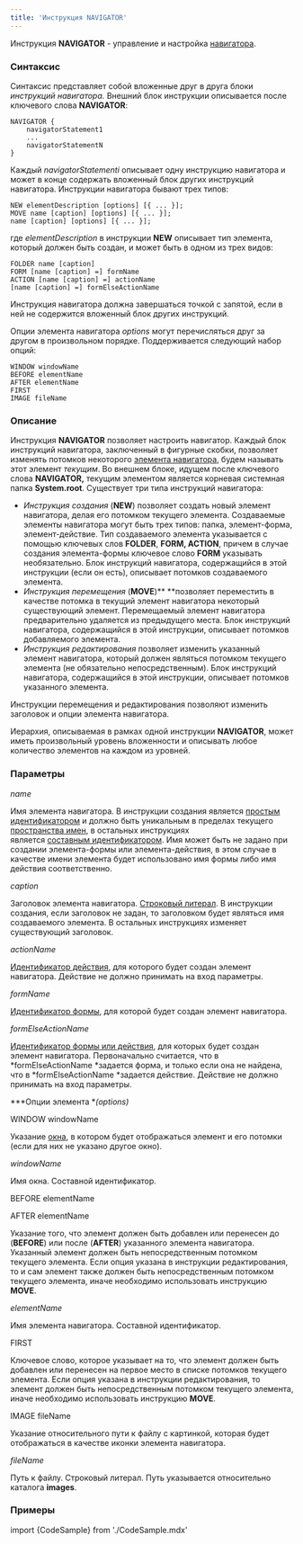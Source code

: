 ```yaml
---
title: 'Инструкция NAVIGATOR'
---
```


Инструкция **NAVIGATOR** - управление и настройка [навигатора](Navigator.md).

### Синтаксис

Синтаксис представляет собой вложенные друг в друга блоки *инструкций навигатора.* Внешний блок инструкции описывается после ключевого слова **NAVIGATOR**:

    NAVIGATOR {
        navigatorStatement1 
        ...
        navigatorStatementN
    }

Каждый *navigatorStatementi* описывает одну инструкцию навигатора и может в конце содержать вложенный блок других инструкций навигатора. Инструкции навигатора бывают трех типов:  

    NEW elementDescription [options] [{ ... }];
    MOVE name [caption] [options] [{ ... }];
    name [caption] [options] [{ ... }];

где *elementDescription* в инструкции **NEW** описывает тип элемента, который должен быть создан, и может быть в одном из трех видов:

    FOLDER name [caption] 
    FORM [name [caption] =] formName
    ACTION [name [caption] =] actionName
    [name [caption] =] formElseActionName

Инструкция навигатора должна завершаться точкой с запятой, если в ней не содержится вложенный блок других инструкций.

Опции элемента навигатора *options* могут перечисляться друг за другом в произвольном порядке. Поддерживается следующий набор опций:

    WINDOW windowName
    BEFORE elementName
    AFTER elementName
    FIRST 
    IMAGE fileName

### Описание

Инструкция **NAVIGATOR** позволяет настроить навигатор. Каждый блок инструкций навигатора, заключенный в фигурные скобки, позволяет изменять потомков некоторого [элемента навигатора](Navigator.md), будем называть этот элемент *текущим*. Во внешнем блоке, идущем после ключевого слова **NAVIGATOR,** текущим элементом является корневая системная папка **System.root**. Существует три типа инструкций навигатора:

-   *Инструкция создания* (**NEW**) позволяет создать новый элемент навигатора, делая его потомком текущего элемента. Создаваемые элементы навигатора могут быть трех типов: папка, элемент-форма, элемент-действие. Тип создаваемого элемента указывается с помощью ключевых слов **FOLDER**, **FORM, ACTION**, причем в случае создания элемента-формы ключевое слово **FORM** указывать необязательно. Блок инструкций навигатора, содержащийся в этой инструкции (если он есть), описывает потомков создаваемого элемента.
-   *Инструкция перемещения* (**MOVE**)** **позволяет переместить в качестве потомка в текущий элемент навигатора некоторый существующий элемент. Перемещаемый элемент навигатора предварительно удаляется из предыдущего места. Блок инструкций навигатора, содержащийся в этой инструкции, описывает потомков добавляемого элемента. 
-   *Инструкция редактирования* позволяет изменить указанный элемент навигатора, который должен являться потомком текущего элемента (не обязательно непосредственным). Блок инструкций навигатора, содержащийся в этой инструкции, описывает потомков указанного элемента.

Инструкции перемещения и редактирования позволяют изменить заголовок и опции элемента навигатора.

Иерархия, описываемая в рамках одной инструкции **NAVIGATOR**, может иметь произвольный уровень вложенности и описывать любое количество элементов на каждом из уровней.

### Параметры

*name*

Имя элемента навигатора. В инструкции создания является [простым идентификатором](IDs.md#id-broken) и должно быть уникальным в пределах текущего [пространства имен](Naming.md#namespace), в остальных инструкциях является [составным идентификатором](IDs.md#cid-broken). Имя может быть не задано при создании элемента-формы или элемента-действия, в этом случае в качестве имени элемента будет использовано имя формы либо имя действия соответственно.

*caption*

Заголовок элемента навигатора. [Строковый литерал](Literals.md#strliteral-broken). В инструкции создания, если заголовок не задан, то заголовком будет являться имя создаваемого элемента. В остальных инструкциях изменяет существующий заголовок.

*actionName*

[Идентификатор действия](IDs.md#propertyid-broken), для которого будет создан элемент навигатора. Действие не должно принимать на вход параметры.

*formName*

[Идентификатор формы](IDs.md#propertyid-broken), для которой будет создан элемент навигатора.

*formElseActionName*

[Идентификатор формы или действия](IDs.md#propertyid-broken), для которых будет создан элемент навигатора. Первоначально считается, что в *formElseActionName *задается форма, и только если она не найдена, что в *formElseActionName *задается действие. Действие не должно принимать на вход параметры.

***Опции элемента **(options)*

WINDOW windowName

Указание [окна](Navigator_design.md), в котором будет отображаться элемент и его потомки (если для них не указано другое окно). 

*windowName*

Имя окна. Составной идентификатор.

BEFORE elementName

AFTER elementName 

Указание того, что элемент должен быть добавлен или перенесен до (**BEFORE**) или после (**AFTER**) указанного элемента навигатора. Указанный элемент должен быть непосредственным потомком текущего элемента. Если опция указана в инструкции редактирования, то и сам элемент также должен быть непосредственным потомком текущего элемента, иначе необходимо использовать инструкцию **MOVE**.

*elementName*

Имя элемента навигатора. Составной идентификатор. 

FIRST

Ключевое слово, которое указывает на то, что элемент должен быть добавлен или перенесен на первое место в списке потомков текущего элемента. Если опция указана в инструкции редактирования, то элемент должен быть непосредственным потомком текущего элемента, иначе необходимо использовать инструкцию **MOVE**.

IMAGE fileName

Указание относительного пути к файлу с картинкой, которая будет отображаться в качестве иконки элемента навигатора. 

*fileName*

Путь к файлу. Строковый литерал. Путь указывается относительно каталога **images**.

### Примеры


import {CodeSample} from './CodeSample.mdx'

<CodeSample url="https://ru-documentation.lsfusion.org/sample?file=InstructionSample&block=navigator"/>


